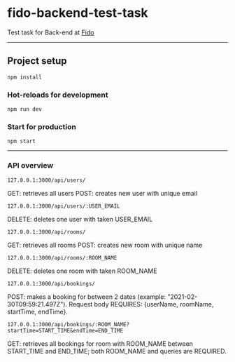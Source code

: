 # fido-backend-test-task

Test task for Back-end at [Fido](https://www.facebook.com/fido.naukma/)

---

## Project setup

```
npm install
```

### Hot-reloads for development

```
npm run dev
```

### Start for production

```
npm start
```

---

### API overview

```
127.0.0.1:3000/api/users/
```

GET: retrieves all users
POST: creates new user with unique email

```
127.0.0.1:3000/api/users/:USER_EMAIL
```

DELETE: deletes one user with taken USER_EMAIL

```
127.0.0.1:3000/api/rooms/
```

GET: retrieves all rooms
POST: creates new room with unique name

```
127.0.0.1:3000/api/rooms/:ROOM_NAME
```

DELETE: deletes one room with taken ROOM_NAME

```
127.0.0.1:3000/api/bookings/
```

POST: makes a booking for between 2 dates (example: "2021-02-30T09:59:21.497Z"). Request body REQUIRES: {userName, roomName, startTime, endTime}.

```
127.0.0.1:3000/api/bookings/:ROOM_NAME?startTime=START_TIME&endTime=END_TIME
```

GET: retrieves all bookings for room with ROOM_NAME between START_TIME and END_TIME; both ROOM_NAME and queries are REQUIRED.
